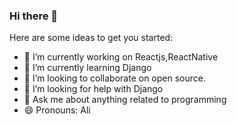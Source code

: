 ### Hi there 👋

Here are some ideas to get you started:

- 🔭 I’m currently working on Reactjs,ReactNative
- 🌱 I’m currently learning Django
- 👯 I’m looking to collaborate on open source.
- 🤔 I’m looking for help with Django
- 💬 Ask me about anything related to programming
- 😄 Pronouns: Ali


